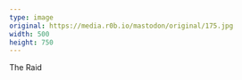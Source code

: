 ```yaml
---
type: image
original: https://media.r0b.io/mastodon/original/175.jpg
width: 500
height: 750
---
```


The Raid
